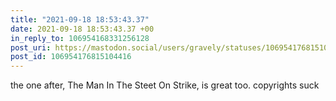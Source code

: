 ```yaml
---
title: "2021-09-18 18:53:43.37"
date: 2021-09-18 18:53:43.37 +00
in_reply_to: 106954168331256128
post_uri: https://mastodon.social/users/gravely/statuses/106954176815104416
post_id: 106954176815104416
---
```

the one after, The Man In The Steet On Strike, is great too. copyrights suck


